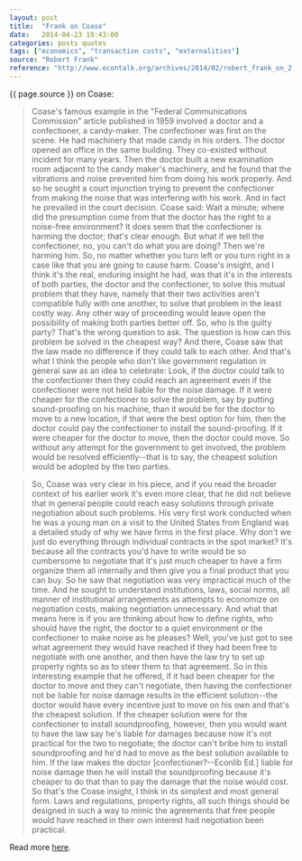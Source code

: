 ```yaml
---
layout: post
title:  "Frank on Coase"
date:   2014-04-23 19:43:00
categories: posts quotes
tags: ["economics", "transaction costs", "externalities"]
source: "Robert Frank"
reference: "http://www.econtalk.org/archives/2014/02/robert_frank_on_2.html"
---
```


{{ page.source }} on Coase:

> Coase's famous example in the "Federal Communications Commission" article published in 1959 involved a doctor and a confectioner, a candy-maker. The confectioner was first on the scene. He had machinery that made candy in his orders. The doctor opened an office in the same building. They co-existed without incident for many years. Then the doctor built a new examination room adjacent to the candy maker's machinery, and he found that the vibrations and noise prevented him from doing his work properly. And so he sought a court injunction trying to prevent the confectioner from making the noise that was interfering with his work. And in fact he prevailed in the court decision. Coase said: Wait a minute; where did the presumption come from that the doctor has the right to a noise-free environment? It does seem that the confectioner is harming the doctor; that's clear enough. But what if we tell the confectioner, no, you can't do what you are doing? Then we're harming him. So, no matter whether you turn left or you turn right in a case like that you are going to cause harm. Coase's insight, and I think it's the real, enduring insight he had, was that it's in the interests of both parties, the doctor and the confectioner, to solve this mutual problem that they have, namely that their two activities aren't compatible fully with one another, to solve that problem in the least costly way. Any other way of proceeding would leave open the possibility of making both parties better off. So, who is the guilty party? That's the wrong question to ask. The question is how can this problem be solved in the cheapest way? And there, Coase saw that the law made no difference if they could talk to each other. And that's what I think the people who don't like government regulation in general saw as an idea to celebrate: Look, if the doctor could talk to the confectioner then they could reach an agreement even if the confectioner were not held liable for the noise damage. If it were cheaper for the confectioner to solve the problem, say by putting sound-proofing on his machine, than it would be for the doctor to move to a new location, if that were the best option for him, then the doctor could pay the confectioner to install the sound-proofing. If it were cheaper for the doctor to move, then the doctor could move. So without any attempt for the government to get involved, the problem would be resolved efficiently--that is to say, the cheapest solution would be adopted by the two parties.

> So, Coase was very clear in his piece, and if you read the broader context of his earlier work it's even more clear, that he did not believe that in general people could reach easy solutions through private negotiation about such problems. His very first work conducted when he was a young man on a visit to the United States from England was a detailed study of why we have firms in the first place. Why don't we just do everything through individual contracts in the spot market? It's because all the contracts you'd have to write would be so cumbersome to negotiate that it's just much cheaper to have a firm organize them all internally and then give you a final product that you can buy. So he saw that negotiation was very impractical much of the time. And he sought to understand institutions, laws, social norms, all manner of institutional arrangements as attempts to economize on negotiation costs, making negotiation unnecessary. And what that means here is if you are thinking about how to define rights, who should have the right, the doctor to a quiet environment or the confectioner to make noise as he pleases? Well, you've just got to see what agreement they would have reached if they had been free to negotiate with one another, and then have the law try to set up property rights so as to steer them to that agreement. So in this interesting example that he offered, if it had been cheaper for the doctor to move and they can't negotiate, then having the confectioner not be liable for noise damage results in the efficient solution--the doctor would have every incentive just to move on his own and that's the cheapest solution. If the cheaper solution were for the confectioner to install soundproofing, however, then you would want to have the law say he's liable for damages because now it's not practical for the two to negotiate; the doctor can't bribe him to install soundproofing and he'd had to move as the best solution available to him. If the law makes the doctor [confectioner?--Econlib Ed.] liable for noise damage then he will install the soundproofing because it's cheaper to do that than to pay the damage that the noise would cost. So that's the Coase insight, I think in its simplest and most general form. Laws and regulations, property rights, all such things should be designed in such a way to mimic the agreements that free people would have reached in their own interest had negotiation been practical.

Read more [here]({{page.reference}}).

